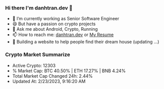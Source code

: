 ### Hi there I'm danhtran.dev 👋

- 🔭 I’m currently working as Senior Software Engineer
- 😄 But have a passion on crypto projects
- 💬 Ask me about Android, Crypto, Running 
- 📫 How to reach me: <a href="https://danhtran.dev" target="_blank">danhtran.dev</a> or <a href="Dan-Resume.pdf" target="_blank">My Resume</a>
- 🌱 Building a website to help people find their dream house (updating ...)

### Crypto Market Summarize
- Active Crypto: 12303
- % Market Cap: BTC 40.50% | ETH 17.27% | BNB 4.24%
- Total Market Cap Changed 24h: 2.44%
- Updated At: 2/23/2023, 9:16:20 AM
